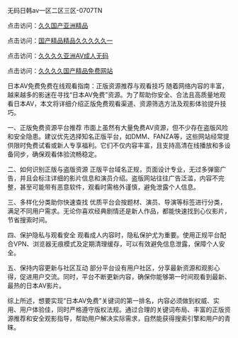 
无码日韩av一区二区三区-0707TN

点击访问：<a href="https://vassv.pages.dev/">久久国产亚洲精品</a>

点击访问：<a href="https://gsd-agv.pages.dev/">国产精品精品久久久久久一</a>

点击访问：<a href="https://gfd-5xg.pages.dev/">久久久久亚洲AV成人无码</a>

点击访问：<a href="https://fdhf-454.pages.dev/">久久久久国产精品免费网站</a>


日本AV免费免费在线观看指南：正版资源推荐与观看技巧
随着网络内容的丰富，越来越多的影迷在寻找“日本AV免费”资源。为了帮助你安全、合法且高质量地观看日本AV，本文将详细介绍正版免费观看渠道、资源筛选方法及观影体验提升技巧。

一、正版免费资源平台推荐
市面上虽然有大量免费AV资源，但不少存在盗版风险和安全隐患。建议优先选择知名正版平台，如DMM、FANZA等，这些网站经常提供限时免费试看或新人专享福利。它们不仅内容丰富，且支持高清在线播放和多设备同步，确保观看体验流畅稳定。

二、如何识别正版与盗版资源
正版平台域名正规，页面设计专业，无过多弹窗广告，并且会标注详细的影片信息和演员介绍。盗版网站往往广告泛滥，内容不完整，甚至可能带有恶意软件，观看时需格外谨慎，避免泄露个人信息。

三、多样化分类助你快速查找
优质平台会按题材、演员、导演等标签进行分类，满足不同用户需求。无论你喜欢经典剧情还是新人作品，都能快速找到心仪影片，节省搜索时间。

四、保护隐私与观看安全
观看成人内容时，隐私保护尤为重要。使用正规平台配合VPN、浏览器无痕模式及定期清理缓存，可以有效避免信息泄露，保障个人安全。

五、保持内容更新与社区互动
部分平台设有用户社区，分享最新资源和观影心得，促进用户交流。同时，平台不断更新内容，确保你能够第一时间观看到最新、最热的日本AV影片。

综上所述，想要实现“日本AV免费”关键词的第一排名，内容必须做到权威、实用、用户体验佳，同时严格遵守版权法规。通过合理的关键词布局、丰富的正版资源推荐和安全观影指导，帮助用户解决实际需求，自然能获得搜索引擎和用户的青睐。


<span style="display:none;">[Canonical link] (https://github.com/dtnnn2611/14000 ）</span>
